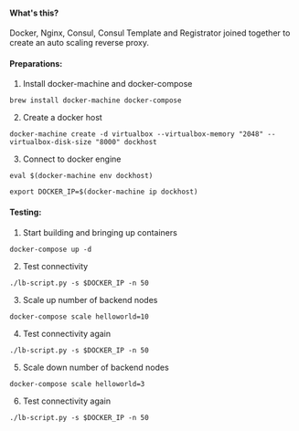 #### What's this?

Docker, Nginx, Consul, Consul Template and Registrator joined together to create an auto scaling reverse proxy.

#### Preparations:

1. Install docker-machine and docker-compose

 ```brew install docker-machine docker-compose```

2. Create a docker host

 ```docker-machine create -d virtualbox --virtualbox-memory "2048" --virtualbox-disk-size "8000" dockhost```

3. Connect to docker engine

 ```eval $(docker-machine env dockhost)```

 ```export DOCKER_IP=$(docker-machine ip dockhost)```


#### Testing:

1. Start building and bringing up containers

 ```docker-compose up -d```

2. Test connectivity

 ```./lb-script.py -s $DOCKER_IP -n 50```

3. Scale up number of backend nodes

 ```docker-compose scale helloworld=10```

4. Test connectivity again

 ```./lb-script.py -s $DOCKER_IP -n 50```

5. Scale down number of backend nodes

 ```docker-compose scale helloworld=3```

6. Test connectivity again

 ```./lb-script.py -s $DOCKER_IP -n 50```
